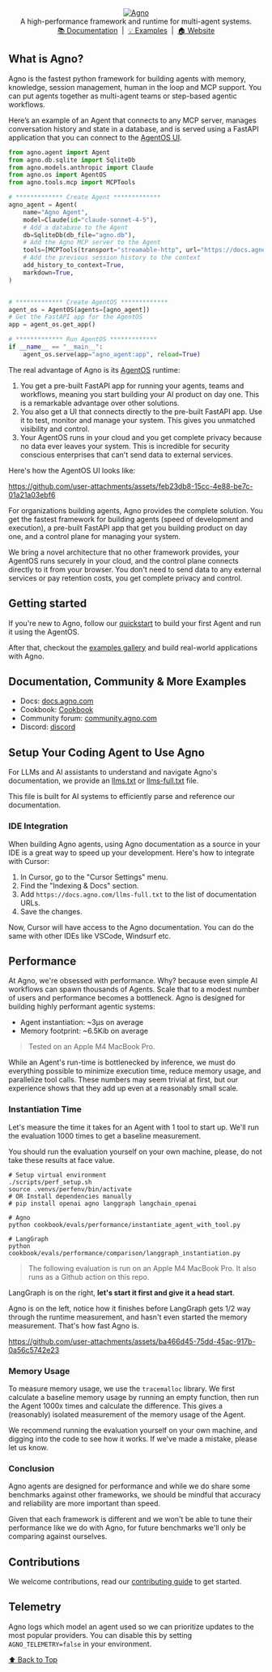 <div align="center" id="top">
  <a href="https://agno.com">
    <picture>
      <source media="(prefers-color-scheme: dark)" srcset="https://agno-public.s3.us-east-1.amazonaws.com/assets/logo-dark.svg">
      <source media="(prefers-color-scheme: light)" srcset="https://agno-public.s3.us-east-1.amazonaws.com/assets/logo-light.svg">
      <img src="https://agno-public.s3.us-east-1.amazonaws.com/assets/logo-light.svg" alt="Agno">
    </picture>
  </a>
</div>
<div align="center">
  A high-performance framework and runtime for multi-agent systems.
</div>
<div align="center">
  <a href="https://docs.agno.com">📚 Documentation</a> &nbsp;|&nbsp;
  <a href="https://docs.agno.com/examples/introduction">💡 Examples</a> &nbsp;|&nbsp;
  <a href="https://www.agno.com/?utm_source=github&utm_medium=readme&utm_campaign=agno-github&utm_content=header">🏠 Website</a>
</div>

## What is Agno?

Agno is the fastest python framework for building agents with memory, knowledge, session management, human in the loop and MCP support. You can put agents together as multi-agent teams or step-based agentic workflows.

Here’s an example of an Agent that connects to any MCP server, manages conversation history and state in a database, and is served using a FastAPI application that you can connect to the [AgentOS UI](https://os.agno.com).

```python agno_agent.py
from agno.agent import Agent
from agno.db.sqlite import SqliteDb
from agno.models.anthropic import Claude
from agno.os import AgentOS
from agno.tools.mcp import MCPTools

# ************* Create Agent *************
agno_agent = Agent(
    name="Agno Agent",
    model=Claude(id="claude-sonnet-4-5"),
    # Add a database to the Agent
    db=SqliteDb(db_file="agno.db"),
    # Add the Agno MCP server to the Agent
    tools=[MCPTools(transport="streamable-http", url="https://docs.agno.com/mcp")],
    # Add the previous session history to the context
    add_history_to_context=True,
    markdown=True,
)


# ************* Create AgentOS *************
agent_os = AgentOS(agents=[agno_agent])
# Get the FastAPI app for the AgentOS
app = agent_os.get_app()

# ************* Run AgentOS *************
if __name__ == "__main__":
    agent_os.serve(app="agno_agent:app", reload=True)
```

The real advantage of Agno is its [AgentOS](https://docs.agno.com/agent-os/introduction) runtime:

1. You get a pre-built FastAPI app for running your agents, teams and workflows, meaning you start building your AI product on day one. This is a remarkable advantage over other solutions.
2. You also get a UI that connects directly to the pre-built FastAPI app. Use it to test, monitor and manage your system. This gives you unmatched visibility and control.
3. Your AgentOS runs in your cloud and you get complete privacy because no data ever leaves your system. This is incredible for security conscious enterprises that can't send data to external services.

Here's how the AgentOS UI looks like:

https://github.com/user-attachments/assets/feb23db8-15cc-4e88-be7c-01a21a03ebf6

For organizations building agents, Agno provides the complete solution. You get the fastest framework for building agents (speed of development and execution), a pre-built FastAPI app that get you building product on day one, and a control plane for managing your system.

We bring a novel architecture that no other framework provides, your AgentOS runs securely in your cloud, and the control plane connects directly to it from your browser. You don't need to send data to any external services or pay retention costs, you get complete privacy and control.

## Getting started

If you're new to Agno, follow our [quickstart](https://docs.agno.com/introduction/quickstart) to build your first Agent and run it using the AgentOS.

After that, checkout the [examples gallery](https://docs.agno.com/examples/introduction) and build real-world applications with Agno.

## Documentation, Community & More Examples

- Docs: <a href="https://docs.agno.com" target="_blank" rel="noopener noreferrer">docs.agno.com</a>
- Cookbook: <a href="https://github.com/agno-agi/agno/tree/main/cookbook" target="_blank" rel="noopener noreferrer">Cookbook</a>
- Community forum: <a href="https://community.agno.com/" target="_blank" rel="noopener noreferrer">community.agno.com</a>
- Discord: <a href="https://discord.gg/4MtYHHrgA8" target="_blank" rel="noopener noreferrer">discord</a>

## Setup Your Coding Agent to Use Agno

For LLMs and AI assistants to understand and navigate Agno's documentation, we provide an [llms.txt](https://docs.agno.com/llms.txt) or [llms-full.txt](https://docs.agno.com/llms-full.txt) file.

This file is built for AI systems to efficiently parse and reference our documentation.

### IDE Integration

When building Agno agents, using Agno documentation as a source in your IDE is a great way to speed up your development. Here's how to integrate with Cursor:

1. In Cursor, go to the "Cursor Settings" menu.
2. Find the "Indexing & Docs" section.
3. Add `https://docs.agno.com/llms-full.txt` to the list of documentation URLs.
4. Save the changes.

Now, Cursor will have access to the Agno documentation. You can do the same with other IDEs like VSCode, Windsurf etc.

## Performance

At Agno, we're obsessed with performance. Why? because even simple AI workflows can spawn thousands of Agents. Scale that to a modest number of users and performance becomes a bottleneck. Agno is designed for building highly performant agentic systems:

- Agent instantiation: ~3μs on average
- Memory footprint: ~6.5Kib on average

> Tested on an Apple M4 MacBook Pro.

While an Agent's run-time is bottlenecked by inference, we must do everything possible to minimize execution time, reduce memory usage, and parallelize tool calls. These numbers may seem trivial at first, but our experience shows that they add up even at a reasonably small scale.

### Instantiation Time

Let's measure the time it takes for an Agent with 1 tool to start up. We'll run the evaluation 1000 times to get a baseline measurement.

You should run the evaluation yourself on your own machine, please, do not take these results at face value.

```shell
# Setup virtual environment
./scripts/perf_setup.sh
source .venvs/perfenv/bin/activate
# OR Install dependencies manually
# pip install openai agno langgraph langchain_openai

# Agno
python cookbook/evals/performance/instantiate_agent_with_tool.py

# LangGraph
python cookbook/evals/performance/comparison/langgraph_instantiation.py
```

> The following evaluation is run on an Apple M4 MacBook Pro. It also runs as a Github action on this repo.

LangGraph is on the right, **let's start it first and give it a head start**.

Agno is on the left, notice how it finishes before LangGraph gets 1/2 way through the runtime measurement, and hasn't even started the memory measurement. That's how fast Agno is.

https://github.com/user-attachments/assets/ba466d45-75dd-45ac-917b-0a56c5742e23

### Memory Usage

To measure memory usage, we use the `tracemalloc` library. We first calculate a baseline memory usage by running an empty function, then run the Agent 1000x times and calculate the difference. This gives a (reasonably) isolated measurement of the memory usage of the Agent.

We recommend running the evaluation yourself on your own machine, and digging into the code to see how it works. If we've made a mistake, please let us know.

### Conclusion

Agno agents are designed for performance and while we do share some benchmarks against other frameworks, we should be mindful that accuracy and reliability are more important than speed.

Given that each framework is different and we won't be able to tune their performance like we do with Agno, for future benchmarks we'll only be comparing against ourselves.

## Contributions

We welcome contributions, read our [contributing guide](https://github.com/agno-agi/agno/blob/v2.0/CONTRIBUTING.md) to get started.

## Telemetry

Agno logs which model an agent used so we can prioritize updates to the most popular providers. You can disable this by setting `AGNO_TELEMETRY=false` in your environment.

<p align="left">
  <a href="#top">⬆️ Back to Top</a>
</p>
